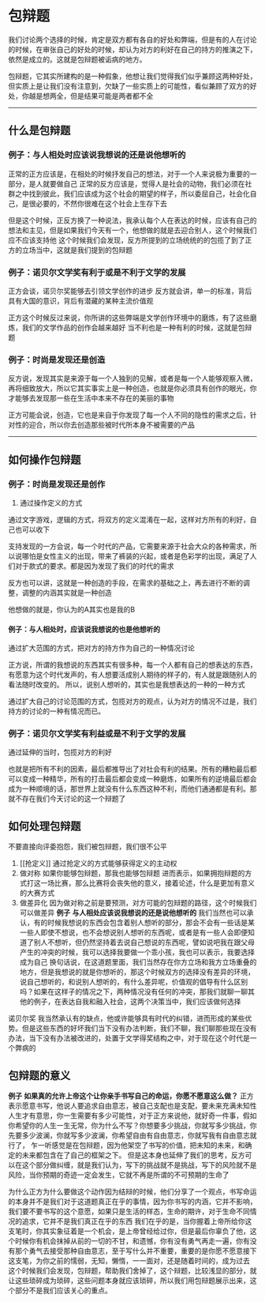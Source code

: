 # 包辩题
我们讨论两个选择的时候，肯定是双方都有各自的好处和弊端，但是有的人在讨论的时候，在审张自己的好处的时候，却认为对方的利好在自己的持方的推演之下，依然是成立的。这就是包辩题被诟病的地方。

包辩题，它其实所建构的是一种假象，他想让我们觉得我们似乎兼顾这两种好处，但实质上是让我们没有注意到，欠缺了一些实质上的可能性，看似兼顾了双方的好处，你越是想两全，但是结果可能是两者都不全

----

## 什么是包辩题
### 例子：与人相处时应该说我想说的还是说他想听的
正常的正方应该是，在相处的时候抒发自己的想法，对于一个人来说极为重要的一部分，是人就要做自己
正常的反方应该是，觉得人是社会的动物，我们必须在社群之中找到彼此，我们应该成为这个社会的期望的样子，所以委屈自己，社会化自己，是很必要的，不然你很难在这个社会上生存下去

但是这个时候，正反方换了一种说法，我承认每个人在表达的时候，应该有自己的想法和主见，但是如果我们今天有一个，他想做的就是去迎合别人，这个时候我们应不应该支持他
这个时候我们会发现，反方所提到的立场统统的的包揽了到了正方的立场当中，这就是我们提到的包辩题

### 例子：诺贝尔文学奖有利于或是不利于文学的发展
正方会谈，诺贝尔奖能够去引领文学创作的进步
反方就会讲，单一的标准，背后具有大国的意识，背后有潜藏的某种主流价值观

正方这个时候反过来说，你所讲的这些弊端是文学创作环境中的磨炼，有了这些磨炼，我们的文学作品的创作会越来越好
当不利也是一种有利的时候，这就是包辩题


### 例子：时尚是发现还是创造
反方说，发现其实是来源于每一个人独到的见解，或者是每一个人能够观察入微，再将细致放大，所以它其实事实上是一种创造，也就是你必须具有创作的眼光，你才能够去发现那一些在生活中本来不存在的美丽的事物

正方可能会说，创造，它也是来自于你发现了每一个人不同的隐性的需求之后，针对性的迎合，所以你去创造那些被时代所本身不被需要的产品

----

## 如何操作包辩题
### 例子：时尚是发现还是创作
1. 通过操作定义的方式

通过文字游戏，逻辑的方式，将双方的定义混淆在一起，这样对方所有的利好，自己也可以收下

支持发现的一方会说，每一个时代的产品，它需要来源于社会大众的各种需求，所以说哪怕是女性主义的出现，带来了裤装的兴起，或者是色彩学的出现，满足了人们对于款式的要求。都是因为发现了我们的时代的需求

反方也可以讲，这就是一种创造的手段，在需求的基础之上，再去进行不断的调整，调整的内涵其实就是一种创造

他想做的就是，你认为的A其实也是我的B

#### 例子：与人相处时，应该说我想说的也是他想听的
通过扩大范围的方式，把对方的持方作为自己的一种情况讨论

正方说，所谓的我想说的东西其实有很多种，每一个人都有自己的想表达的东西，有愿意为这个时代发声的，有人想要活成别人期待的样子的，有人就是跟随别人的看法随时改变的。
所以，说别人想听的，其实也是我想表达的一种的一种方式

通过扩大自己的讨论范围的方式，包揽对方的观点，认为对方的情况不过是，我们持方的讨论的一种有情况而已。

### 例子：诺贝尔文学奖有利益或是不利于文学的发展
通过延伸的当时，包揽对方的利好

也就是把所有不利的因素，最后都推导出了对社会有利的结果。所有的糟粕最后都可以变成一种精华，所有的打击最后都会变成一种磨炼，如果所有的逆境最后都会成为一种顺境的话，那世界上就没有什么东西这种不利，而他们通通都是有利。那就不存在我们今天讨论的这一个辩题了

## 如何处理包辩题
不要直接向评委抱怨，我们被包辩题，我们很不公平
1. [[抢定义]]
通过抢定义的方式能够获得定义的主动权
2. 做对称
如果你能够包辩题，那我也能够包辩题
进而表示，如果拥抱辩题的方式打这一场比赛，那么比赛将会丧失他的意义，接着论述，什么是更加有意义的大赛方式
3. 做差异化
因为做对称之前是要预测，对方可能的包辩题的路径，这个时候我们可以做差异
**例子**
**与人相处应该说我想说的还是说他想听的**
我们当然也可以承认，有的时候我想说的东西会包含着别人想听的部分，那会不会有一些话是某一些人即使不想说，也不会想说别人想听的东西呢，或者是有一些人会即便知道了别人不想听，但仍然坚持着去说自己想说的东西呢，譬如说吧我在跟父母产生的冲突的时候，我可以选择我要做一个乖小孩，我也可以表示，我要选择成为自己
换句话说，在这道题里面，我们当然存在你方立场和我方立场重叠的地方，但是我想说的就是你想听的，那这个时候双方的选择没有差异的环境，说自己想听的，和说别人想听的，有什么差异呢，价值观的倡导有什么区别吗？如果在这样子的情况之下，两种情况没有任何的冲突，那我们就聊一聊其他的例子，在表达自我和融入社会，这两个决策当中，我们应该做何选择

诺贝尔奖
我当然承认有的缺点，他或许能够具有时代的纠错，进而形成的某些优势。但是这些东西的好坏我们当下没有办法判断，我们不聊，我们聊那些现在没有办法，当下没有办法被改进的，处置于文学得奖结构之中，对于现在这个时代是一个弊病的


## 包辩题的意义
**例子**
**如果真的允许上帝这个让你亲手书写自己的命运，你愿不愿意这么做？**
正方表示愿意书写，他说人要追求自由意志，被自己支配也是支配，要未来充满未知性人生才有意思，你一生需要有多少可能性，对于正方来说他，就好奇一件事，假如你希望你的人生一生无常，你为什么不写？你想要多少挑战，你就写多少挑战，你先要多少波澜，你就写多少波澜，你希望自由有自由意志，你就写我有自由意志就行了，
乍一听感觉是在包辩题，因为他架空了书写的价值，把未知的未来，和确定的未来都包含在了自己的框架之下。
但是这本身也延伸了我们的思考，反方可以在这个部分做纠缠，就是我们认为，写下的挑战就不是挑战，写下的风险就不是风险，当你预期的奇迹一定会发生，它就不再是所谓的不可预期的生命了

为什么正方为什么要做这个动作因为结辩的时候，他们分享了一个观点，书写命运的本身并不是我们对于这道题真正在乎的事情，因为你书写的内涵，它并不影响，我们要不要书写的这个意愿，如果只是生活的样态，生命的期许，对于生命不同情况的追求，它并不是我们真正在乎的东西
我们在乎的是，当你握着上帝所给你这支笔时，你其实象征着是一个机会，是上帝曾经给过你，但是最后你辜负了他，这个时候你有机会抹掉从前的一切的不甘，和遗憾，你有没有勇气再走一遍，你有没有那个勇气去接受那种自由意志，至于写什么并不重要，重要的是你愿不愿意接下这支笔，为你之前的懦弱，无知，懒惰，一一面对，还是随着时间的，成为过去
这个时候我们会发现，包辩题，帮助我们舍掉了，这个辩题，比较浅显的部分，就让这些琐碎成为琐碎，这些问题本身就应该琐碎，所以我们用包辩题展示出来，这个部分不是我们应该关心的重点。

